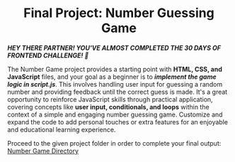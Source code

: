 **<h1 align=center> Final Project: Number Guessing Game </h1>**

***HEY THERE PARTNER! YOU'VE ALMOST COMPLETED THE 30 DAYS OF FRONTEND CHALLENGE! 🎉***


The Number Game project provides a starting point with **HTML, CSS, and JavaScript** files, and your goal as a beginner is to ***implement the game logic in script.js***. This involves handling user input for guessing a random number and providing feedback until the correct guess is made. It's a great opportunity to reinforce JavaScript skills through practical application, covering concepts like **user input, conditionals, and loops** within the context of a simple and engaging number guessing game. Customize and expand the code to add personal touches or extra features for an enjoyable and educational learning experience.

Proceed to the given project folder in order to complete your final output:  
[Number Game Directory](../../projects/04-number-game/)